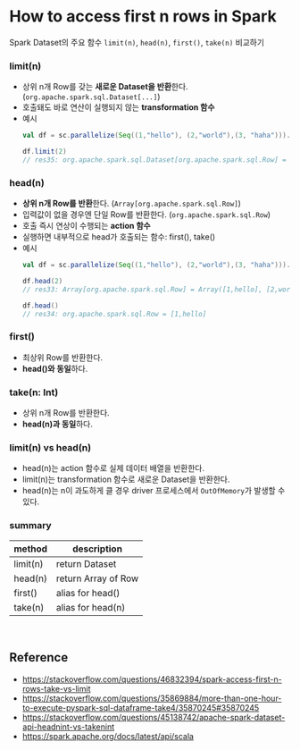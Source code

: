 # How to access first n rows in Spark

Spark Dataset의 주요 함수 ```limit(n)```, ```head(n)```, ```first()```, ```take(n)``` 비교하기


### limit(n)
- 상위 n개 Row를 갖는 **새로운 Dataset을 반환**한다. (```org.apache.spark.sql.Dataset[...]```)
- 호출돼도 바로 연산이 실행되지 않는 **transformation 함수**
- 예시
  ```scala
  val df = sc.parallelize(Seq((1,"hello"), (2,"world"),(3, "haha"))).toDF("no", "word")
  
  df.limit(2)
  // res35: org.apache.spark.sql.Dataset[org.apache.spark.sql.Row] = [no: int, word: string]
  ```

### head(n)
- **상위 n개 Row를 반환**한다. (```Array[org.apache.spark.sql.Row]```)
- 입력값이 없을 경우엔 단일 Row를 반환한다. (```org.apache.spark.sql.Row```)
- 호출 즉시 연상이 수행되는 **action 함수**
- 실행하면 내부적으로 head가 호출되는 함수: first(), take()
- 예시
  ```scala
  val df = sc.parallelize(Seq((1,"hello"), (2,"world"),(3, "haha"))).toDF("no", "word")
  
  df.head(2)
  // res33: Array[org.apache.spark.sql.Row] = Array([1,hello], [2,world])
  
  df.head()
  // res34: org.apache.spark.sql.Row = [1,hello]
  ```

### first()
- 최상위 Row를 반환한다.
- **head()와 동일**하다.


### take(n: Int)
- 상위 n개 Row를 반환한다.
- **head(n)과 동일**하다.



### limit(n) vs head(n)
- head(n)는 action 함수로 실제 데이터 배열을 반환한다.
- limit(n)는 transformation 함수로 새로운 Dataset을 반환한다.
- head(n)는 n이 과도하게 클 경우 driver 프로세스에서 ```OutOfMemory```가 발생할 수 있다.


### summary

| method | description |
| --- | --- |
| limit(n) | return Dataset |
| head(n) | return Array of Row |
| first() | alias for head() |
| take(n) | alias for head(n) |


<br>

## Reference
- https://stackoverflow.com/questions/46832394/spark-access-first-n-rows-take-vs-limit
- https://stackoverflow.com/questions/35869884/more-than-one-hour-to-execute-pyspark-sql-dataframe-take4/35870245#35870245
- https://stackoverflow.com/questions/45138742/apache-spark-dataset-api-headnint-vs-takenint
- https://spark.apache.org/docs/latest/api/scala
